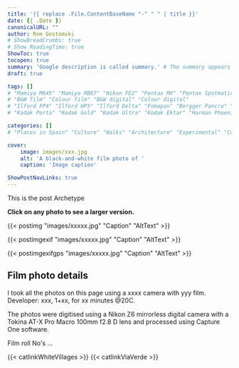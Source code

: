 ```yaml
---
title: '{{ replace .File.ContentBaseName "-" " " | title }}'
date: {{ .Date }}
canonicalURL: ""
author: Rom Gostomski
# ShowBreadCrumbs: true
# Show ReadingTime: true
ShowToc: true
tocopen: true
summary: 'Google description is called summary.' # The summary appears as the Google description and also on the posts list page. If you also want it to appear on the page, use description instead of summary.
draft: true

tags: []
# "Mamiya M645" "Mamiya RB67" "Nikon FE2" "Pentax MX" "Pentax Spotmatic" "Pinhole" "Horseman VH-R" "Zeis Ikon Ikoflex" "Zeiss Super Ikonta"
# "B&W film" "Colour film" "B&W digital" "Colour digital"
# "Ilford FP4" "Ilford HP5" "Ilford Delta" "Fomapan" "Bergger Pancro" "Rollei RPX" "Kentmere"
# "Kodak Porta" "Kodak Gold" "Kodak Ultra" "Kodak Ektar" "Harman Phoenix"

categories: []
# "Places in Spain" "Culture" "Walks" "Architecture" "Experimental" "Cortijo" "Via Verde" "White village"

cover:
    image: images/xxx.jpg
    alt: 'A black-and-white film photo of '
    caption: 'Image caption'

ShowPostNavLinks: true
---
```

This is the post Archetype

**Click on any photo to see a larger version.**

{{< postimg "images/xxxxx.jpg" 
"Caption" 
"AltText" >}}

{{< postimgexif "images/xxxxx.jpg" 
"Caption" 
"AltText" >}}

{{< postimgexifgps "images/xxxxx.jpg" 
"Caption" 
"AltText" >}}

## Film photo details

I took all the photos on this page using a xxxx camera with yyy film. Developer: xxx, 1+xx, for xx minutes @20C.

The photos were digitised using a Nikon Z6 mirrorless digital camera with a Tokina AT-X Pro Macro 100mm f2.8 D lens and processed using Capture One software.

Film roll No's ...

{{< catlinkWhiteVillages >}}
{{< catlinkViaVerde >}}